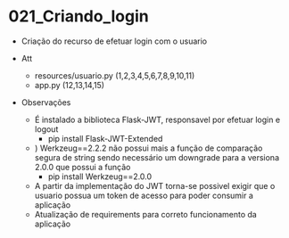 # 021_Criando_login

- Criação do recurso de efetuar login com o usuario
- Att
    - resources/usuario.py (1,2,3,4,5,6,7,8,9,10,11)
    - app.py (12,13,14,15)

- Observações 
    - É instalado a biblioteca Flask-JWT, responsavel por efetuar login e logout 
        - pip install Flask-JWT-Extended
    - ) Werkzeug==2.2.2 não possui mais a função de comparação segura de string sendo necessário um downgrade para a versiona 2.0.0 que possui a função 
        - pip install Werkzeug==2.0.0
    - A partir da implementação do JWT torna-se possivel exigir que o usuario possua um token de acesso para poder consumir a aplicação 
    - Atualização de requirements para correto funcionamento da aplicação 